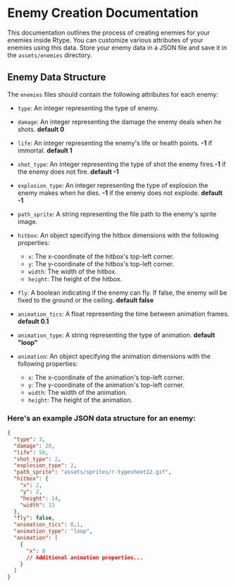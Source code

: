 # Enemy Creation Documentation

This documentation outlines the process of creating enemies for your enemies inside Rtype. You can customize various
attributes of your enemies using this data.
Store your enemy data in a JSON file and save it in the `assets/enemies` directory.

## Enemy Data Structure

The `enemies` files should contain the following attributes for each enemy:

- `type`: An integer representing the type of enemy.
- `damage`: An integer representing the damage the enemy deals when he shots. **default 0**
- `life`: An integer representing the enemy's life or health points. **-1** if immortal. **default 1**
- `shot_type`: An integer representing the type of shot the enemy fires.**-1** if the enemy does not fire. **default -1**
- `explosion_type`: An integer representing the type of explosion the enemy makes when he dies. **-1** if the enemy does not explode. **default -1**
- `path_sprite`: A string representing the file path to the enemy's sprite image.
- `hitbox`: An object specifying the hitbox dimensions with the following properties:
    - `x`: The x-coordinate of the hitbox's top-left corner.
    - `y`: The y-coordinate of the hitbox's top-left corner.
    - `width`: The width of the hitbox.
    - `height`: The height of the hitbox.
- `fly`: A boolean indicating if the enemy can fly. If false, the enemy will be fixed to the ground or the ceiling. **default false**

- `animation_tics`: A float representing the time between animation frames. **default 0.1**
- `animation_type`: A string representing the type of animation. **default "loop"**
- `animation`: An object specifying the animation dimensions with the following properties:
    - `x`: The x-coordinate of the animation's top-left corner.
    - `y`: The y-coordinate of the animation's top-left corner.
    - `width`: The width of the animation.
    - `height`: The height of the animation.

### Here's an example JSON data structure for an enemy:

```json
{
  "type": 3,
  "damage": 20,
  "life": 50,
  "shot_type": 2,
  "explosion_type": 2,
  "path_sprite": "assets/sprites/r-typesheet12.gif",
  "hitbox": {
    "x": 2,
    "y": 2,
    "height": 14,
    "width": 13
  },
  "fly": false,
  "animation_tics": 0.1,
  "animation_type": "loop",
  "animation": [
    {
      "x": 0
      // Additional animation properties...
    }
  ]
}
```